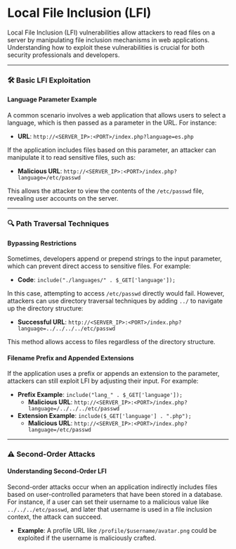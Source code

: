 # Local File Inclusion (LFI)

Local File Inclusion (LFI) vulnerabilities allow attackers to read files on a server by manipulating file inclusion mechanisms in web applications. Understanding how to exploit these vulnerabilities is crucial for both security professionals and developers.

***

### 🛠️ Basic LFI Exploitation

#### Language Parameter Example

A common scenario involves a web application that allows users to select a language, which is then passed as a parameter in the URL. For instance:

* **URL**: `http://<SERVER_IP>:<PORT>/index.php?language=es.php`

If the application includes files based on this parameter, an attacker can manipulate it to read sensitive files, such as:

* **Malicious URL**: `http://<SERVER_IP>:<PORT>/index.php?language=/etc/passwd`

This allows the attacker to view the contents of the `/etc/passwd` file, revealing user accounts on the server.

***

### 🔍 Path Traversal Techniques

#### Bypassing Restrictions

Sometimes, developers append or prepend strings to the input parameter, which can prevent direct access to sensitive files. For example:

* **Code**: `include("./languages/" . $_GET['language']);`

In this case, attempting to access `/etc/passwd` directly would fail. However, attackers can use directory traversal techniques by adding `../` to navigate up the directory structure:

* **Successful URL**: `http://<SERVER_IP>:<PORT>/index.php?language=../../../../etc/passwd`

This method allows access to files regardless of the directory structure.

#### Filename Prefix and Appended Extensions

If the application uses a prefix or appends an extension to the parameter, attackers can still exploit LFI by adjusting their input. For example:

* **Prefix Example**: `include("lang_" . $_GET['language']);`
  * **Malicious URL**: `http://<SERVER_IP>:<PORT>/index.php?language=/../../../etc/passwd`
* **Extension Example**: `include($_GET['language'] . ".php");`
  * **Malicious URL**: `http://<SERVER_IP>:<PORT>/index.php?language=/etc/passwd`

***

### ⚠️ Second-Order Attacks

#### Understanding Second-Order LFI

Second-order attacks occur when an application indirectly includes files based on user-controlled parameters that have been stored in a database. For instance, if a user can set their username to a malicious value like `../../../etc/passwd`, and later that username is used in a file inclusion context, the attack can succeed.

* **Example**: A profile URL like `/profile/$username/avatar.png` could be exploited if the username is maliciously crafted.
